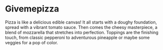 # Givemepizza
Pizza is like a delicious edible canvas! It all starts with a doughy foundation, spread with a vibrant tomato sauce. Then comes the cheesy masterpiece, a blend of mozzarella that stretches into perfection. Toppings are the finishing touch, from classic pepperoni to adventurous pineapple or maybe some veggies for a pop of color. 
